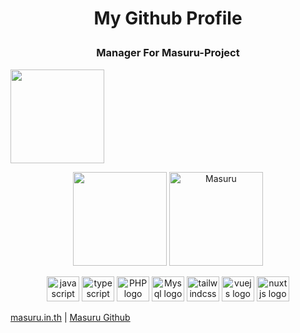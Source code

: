 # <p align="center">My Github Profile</p>
### <p align="center">Manager For Masuru-Project</p>

<p align="left">
<img height="150px" src="https://lanyard-profile-readme.vercel.app/api/527383789475856426" />
</p>

<p align="center">
   <img height="150px" src="https://github-readme-stats.vercel.app/api?username=kumihoaomkung&show_icons=true&count_private=true&theme=dracula" />&nbsp;<img height="150px" src="https://github-readme-stats.vercel.app/api/top-langs/?username=kumihoaomkung&layout=compact&count_private=true&theme=dracula" alt="Masuru" />
</p>

<div align="center">
  <img src="https://cdn.jsdelivr.net/gh/devicons/devicon/icons/javascript/javascript-original.svg" height="40" width="52" alt="javascript logo"  />
  <img src="https://cdn.jsdelivr.net/gh/devicons/devicon/icons/typescript/typescript-original.svg" height="40" width="52" alt="typescript logo"  />
  <img src="https://cdn.jsdelivr.net/gh/devicons/devicon/icons/php/php-original.svg" height="40" width="52" alt="PHP logo"  />
  <img src="https://cdn.jsdelivr.net/gh/devicons/devicon/icons/mysql/mysql-plain.svg" height="40" width="52" alt="Mysql logo"  />
  <img src="https://cdn.jsdelivr.net/gh/devicons/devicon/icons/tailwindcss/tailwindcss-plain.svg" height="40" width="52" alt="tailwindcss logo"  />
  <img src="https://cdn.jsdelivr.net/gh/devicons/devicon/icons/vuejs/vuejs-original.svg" height="40" width="52" alt="vuejs logo"  />
  <img src="https://cdn.jsdelivr.net/gh/devicons/devicon/icons/nuxtjs/nuxtjs-original.svg" height="40" width="52" alt="nuxtjs logo"  />
</div>

[masuru.in.th](https://www.masuru.in.th) | [Masuru Github](https://github.com/Masuru-Project/)